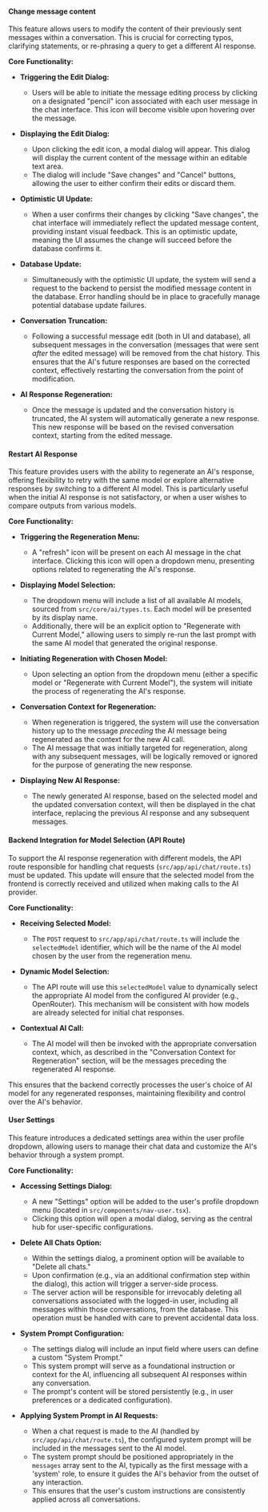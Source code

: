 #### Change message content

This feature allows users to modify the content of their previously sent messages within a conversation. This is crucial for correcting typos, clarifying statements, or re-phrasing a query to get a different AI response.

**Core Functionality:**

*   **Triggering the Edit Dialog:**
    *   Users will be able to initiate the message editing process by clicking on a designated "pencil" icon associated with each user message in the chat interface. This icon will become visible upon hovering over the message.

*   **Displaying the Edit Dialog:**
    *   Upon clicking the edit icon, a modal dialog will appear. This dialog will display the current content of the message within an editable text area.
    *   The dialog will include "Save changes" and "Cancel" buttons, allowing the user to either confirm their edits or discard them.

*   **Optimistic UI Update:**
    *   When a user confirms their changes by clicking "Save changes", the chat interface will immediately reflect the updated message content, providing instant visual feedback. This is an optimistic update, meaning the UI assumes the change will succeed before the database confirms it.

*   **Database Update:**
    *   Simultaneously with the optimistic UI update, the system will send a request to the backend to persist the modified message content in the database. Error handling should be in place to gracefully manage potential database update failures.

*   **Conversation Truncation:**
    *   Following a successful message edit (both in UI and database), all subsequent messages in the conversation (messages that were sent *after* the edited message) will be removed from the chat history. This ensures that the AI's future responses are based on the corrected context, effectively restarting the conversation from the point of modification.

*   **AI Response Regeneration:**
    *   Once the message is updated and the conversation history is truncated, the AI system will automatically generate a new response. This new response will be based on the revised conversation context, starting from the edited message.

#### Restart AI Response

This feature provides users with the ability to regenerate an AI's response, offering flexibility to retry with the same model or explore alternative responses by switching to a different AI model. This is particularly useful when the initial AI response is not satisfactory, or when a user wishes to compare outputs from various models.

**Core Functionality:**

*   **Triggering the Regeneration Menu:**
    *   A "refresh" icon will be present on each AI message in the chat interface. Clicking this icon will open a dropdown menu, presenting options related to regenerating the AI's response.

*   **Displaying Model Selection:**
    *   The dropdown menu will include a list of all available AI models, sourced from `src/core/ai/types.ts`. Each model will be presented by its display name.
    *   Additionally, there will be an explicit option to "Regenerate with Current Model," allowing users to simply re-run the last prompt with the same AI model that generated the original response.

*   **Initiating Regeneration with Chosen Model:**
    *   Upon selecting an option from the dropdown menu (either a specific model or "Regenerate with Current Model"), the system will initiate the process of regenerating the AI's response.

*   **Conversation Context for Regeneration:**
    *   When regeneration is triggered, the system will use the conversation history up to the message *preceding* the AI message being regenerated as the context for the new AI call.
    *   The AI message that was initially targeted for regeneration, along with any subsequent messages, will be logically removed or ignored for the purpose of generating the new response.

*   **Displaying New AI Response:**
    *   The newly generated AI response, based on the selected model and the updated conversation context, will then be displayed in the chat interface, replacing the previous AI response and any subsequent messages.

#### Backend Integration for Model Selection (API Route)

To support the AI response regeneration with different models, the API route responsible for handling chat requests (`src/app/api/chat/route.ts`) must be updated. This update will ensure that the selected model from the frontend is correctly received and utilized when making calls to the AI provider.

**Core Functionality:**

*   **Receiving Selected Model:**
    *   The `POST` request to `src/app/api/chat/route.ts` will include the `selectedModel` identifier, which will be the name of the AI model chosen by the user from the regeneration menu.

*   **Dynamic Model Selection:**
    *   The API route will use this `selectedModel` value to dynamically select the appropriate AI model from the configured AI provider (e.g., OpenRouter). This mechanism will be consistent with how models are already selected for initial chat responses.

*   **Contextual AI Call:**
    *   The AI model will then be invoked with the appropriate conversation context, which, as described in the "Conversation Context for Regeneration" section, will be the messages preceding the regenerated AI response.

This ensures that the backend correctly processes the user's choice of AI model for any regenerated responses, maintaining flexibility and control over the AI's behavior.

#### User Settings

This feature introduces a dedicated settings area within the user profile dropdown, allowing users to manage their chat data and customize the AI's behavior through a system prompt.

**Core Functionality:**

*   **Accessing Settings Dialog:**
    *   A new "Settings" option will be added to the user's profile dropdown menu (located in `src/components/nav-user.tsx`).
    *   Clicking this option will open a modal dialog, serving as the central hub for user-specific configurations.

*   **Delete All Chats Option:**
    *   Within the settings dialog, a prominent option will be available to "Delete all chats."
    *   Upon confirmation (e.g., via an additional confirmation step within the dialog), this action will trigger a server-side process.
    *   The server action will be responsible for irrevocably deleting all conversations associated with the logged-in user, including all messages within those conversations, from the database. This operation must be handled with care to prevent accidental data loss.

*   **System Prompt Configuration:**
    *   The settings dialog will include an input field where users can define a custom "System Prompt."
    *   This system prompt will serve as a foundational instruction or context for the AI, influencing all subsequent AI responses within any conversation.
    *   The prompt's content will be stored persistently (e.g., in user preferences or a dedicated configuration).

*   **Applying System Prompt in AI Requests:**
    *   When a chat request is made to the AI (handled by `src/app/api/chat/route.ts`), the configured system prompt will be included in the messages sent to the AI model.
    *   The system prompt should be positioned appropriately in the `messages` array sent to the AI, typically as the first message with a 'system' role, to ensure it guides the AI's behavior from the outset of any interaction.
    *   This ensures that the user's custom instructions are consistently applied across all conversations.